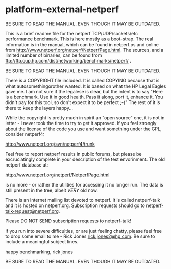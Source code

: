 # platform-external-netperf
BE SURE TO READ THE MANUAL. EVEN THOUGH IT MAY BE OUTDATED.

This is a brief readme file for the netperf TCP/UDP/sockets/etc
performance benchmark. This is here mostly as a boot-strap. The real
information is in the manual, which can be found in netperf.ps and
online from http://www.netperf.org/netperf/NetperfPage.html. The
sources, and a limited number of binaries, can be found from
ftp://ftp.cup.hp.com/dist/networking/benchmarks/netperf/ .

BE SURE TO READ THE MANUAL. EVEN THOUGH IT MAY BE OUTDATED.

There is a COPYRIGHT file included.  It is called COPYING because that
is what autosomethingorother wanted. It is based on what the HP Legal
Eagles gave me. I am not sure if the legalese is clear, but the intent
is to say "Here is a benchmark. Use it in good health. Pass it along,
port it, enhance it. You didn't pay for this tool, so don't expect it
to be perfect ;-)" The rest of it is there to keep the layers happy...  

While the copyright is pretty much in spirit an "open source" one, it
is not in letter - I never took the time to try to get it approved.
If you feel strongly about the license of the code you use and want
something under the GPL, consider netperf4:

http://www.netperf.org/svn/netperf4/trunk

Feel free to report netperf results in public forums, but please be
excruciatingly complete in your description of the test envorinment.
The old netperf database at:

  http://www.netperf.org/netperf/NetperfPage.html

is no more - or rather the utilities for accessing it no longer run.
The data is still present in the tree, albeit _VERY_ old now.

There is an Internet mailing list devoted to netperf. It is called
netperf-talk and it is hosted on netperf.org. Subscription requests
should go to netperf-talk-request@netperf.org.

Please DO NOT SEND subscription requests to netperf-talk!

If you run into severe difficulties, or are just feeling chatty,
please feel free to drop some email to me - Rick Jones
<rick.jones2@hp.com>. Be sure to include a meaningful subject lines.

happy benchmarking, 
rick jones

BE SURE TO READ THE MANUAL. EVEN THOUGH IT MAY BE OUTDATED.

